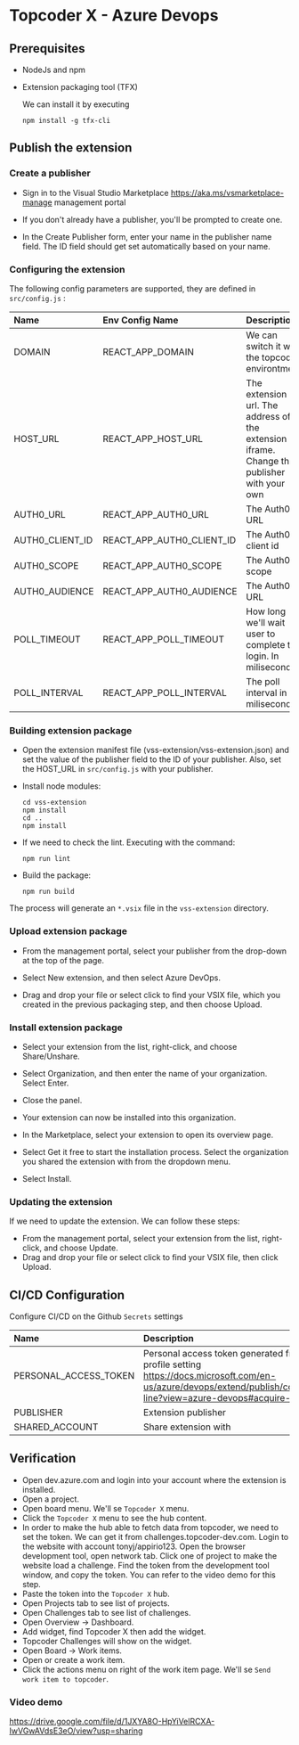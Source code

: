 # Topcoder X - Azure Devops

## Prerequisites
- NodeJs and npm
- Extension packaging tool (TFX)
    
    We can install it by executing
    ```
    npm install -g tfx-cli
    ```

## Publish the extension

### Create a publisher

- Sign in to the Visual Studio Marketplace https://aka.ms/vsmarketplace-manage management portal

- If you don't already have a publisher, you'll be prompted to create one.

- In the Create Publisher form, enter your name in the publisher name field. The ID field should get set automatically based on your name.

### Configuring the extension

The following config parameters are supported, they are defined in `src/config.js` :

| Name | Env Config Name | Description | Default |
| :------------------------------------- | :---------------------------------------- | :------------------------------ | :------------------------------ |
| DOMAIN | REACT_APP_DOMAIN                                  | We can switch it with the topcoder environtment | `topcoder-dev.com`                              |
| HOST_URL | REACT_APP_HOST_URL | The extension url. The address of the extension iframe. Change the publisher with your own | `https://{publisher}.gallerycdn.vsassets.io` |
| AUTH0_URL | REACT_APP_AUTH0_URL | The Auth0 URL | `https://topcoder-dev.auth0.com/oauth` |
| AUTH0_CLIENT_ID | REACT_APP_AUTH0_CLIENT_ID | The Auth0 client id |  |
| AUTH0_SCOPE | REACT_APP_AUTH0_SCOPE | The Auth0 scope | `openid profile offline_access` |
| AUTH0_AUDIENCE | REACT_APP_AUTH0_AUDIENCE | The Auth0 URL | `https://api.topcoder.com/` |
| POLL_TIMEOUT | REACT_APP_POLL_TIMEOUT | How long we'll wait user to complete the login. In milisecond. | `5 * 60 * 1000 // 5 mins` |
| POLL_INTERVAL | REACT_APP_POLL_INTERVAL | The poll interval in milisecond | `10 * 1000 // 10 seconds` |

### Building extension package

- Open the extension manifest file (vss-extension/vss-extension.json) and set the value of the publisher field to the ID of your publisher. Also, set the HOST_URL in `src/config.js` with your publisher.

- Install node modules:
    ```
    cd vss-extension
    npm install
    cd ..
    npm install
    ```

- If we need to check the lint. Executing with the command:
    ```
    npm run lint
    ```

- Build the package:
    ```
    npm run build
    ```

The process will generate an `*.vsix` file in the `vss-extension` directory.

### Upload extension package

- From the management portal, select your publisher from the drop-down at the top of the page.

- Select New extension, and then select Azure DevOps.

- Drag and drop your file or select click to find your VSIX file, which you created in the previous packaging step, and then choose Upload.


### Install extension package

- Select your extension from the list, right-click, and choose Share/Unshare.

- Select Organization, and then enter the name of your organization. Select Enter.

- Close the panel.

- Your extension can now be installed into this organization.

- In the Marketplace, select your extension to open its overview page.

- Select Get it free to start the installation process. Select the organization you shared the extension with from the dropdown menu.

- Select Install.

### Updating the extension

If we need to update the extension. We can follow these steps:

- From the management portal, select your extension from the list, right-click, and choose Update.
- Drag and drop your file or select click to find your VSIX file, then click Upload.

## CI/CD Configuration

Configure CI/CD on the Github `Secrets` settings

| Name | Description |
| :------------------------------------- | :---------------------------------------- |
| PERSONAL_ACCESS_TOKEN | Personal access token generated from the profile setting https://docs.microsoft.com/en-us/azure/devops/extend/publish/command-line?view=azure-devops#acquire-a-pat |
| PUBLISHER | Extension publisher |
| SHARED_ACCOUNT | Share extension with |

## Verification

- Open dev.azure.com and login into your account where the extension is installed.
- Open a project. 
- Open board menu. We'll se `Topcoder X` menu.
- Click the `Topcoder X` menu to see the hub content.
- In order to make the hub able to fetch data from topcoder, we need to set the token. We can get it from challenges.topcoder-dev.com. Login to the website with account tonyj/appirio123. Open the browser development tool, open network tab. Click one of project to make the website load a challenge. Find the token from the development tool window, and copy the token. You can refer to the video demo for this step.
- Paste the token into the `Topcoder X` hub.
- Open Projects tab to see list of projects.
- Open Challenges tab to see list of challenges.
- Open Overview -> Dashboard.
- Add widget, find Topcoder X then add the widget.
- Topcoder Challenges will show on the widget.
- Open Board -> Work items.
- Open or create a work item.
- Click the actions menu on right of the work item page. We'll se `Send work item to topcoder`.

### Video demo

https://drive.google.com/file/d/1JXYA8O-HpYiVelRCXA-IwVGwAVdsE3eO/view?usp=sharing